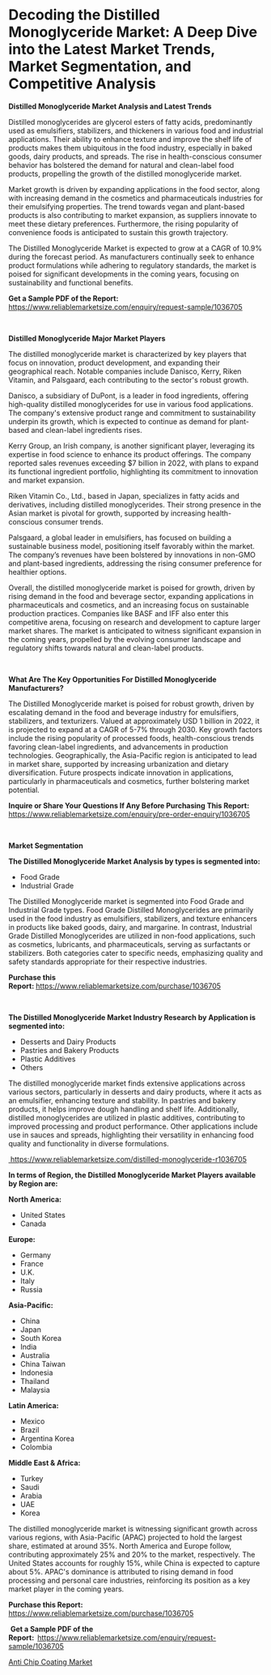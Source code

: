 <p><h1>Decoding the Distilled Monoglyceride Market: A Deep Dive into the Latest Market Trends, Market Segmentation, and Competitive Analysis</h1></p><p><strong>Distilled Monoglyceride Market Analysis and Latest Trends</strong></p>
<p><p>Distilled monoglycerides are glycerol esters of fatty acids, predominantly used as emulsifiers, stabilizers, and thickeners in various food and industrial applications. Their ability to enhance texture and improve the shelf life of products makes them ubiquitous in the food industry, especially in baked goods, dairy products, and spreads. The rise in health-conscious consumer behavior has bolstered the demand for natural and clean-label food products, propelling the growth of the distilled monoglyceride market.</p><p>Market growth is driven by expanding applications in the food sector, along with increasing demand in the cosmetics and pharmaceuticals industries for their emulsifying properties. The trend towards vegan and plant-based products is also contributing to market expansion, as suppliers innovate to meet these dietary preferences. Furthermore, the rising popularity of convenience foods is anticipated to sustain this growth trajectory.</p><p>The Distilled Monoglyceride Market is expected to grow at a CAGR of 10.9% during the forecast period. As manufacturers continually seek to enhance product formulations while adhering to regulatory standards, the market is poised for significant developments in the coming years, focusing on sustainability and functional benefits.</p></p>
<p><strong>Get a Sample PDF of the Report:&nbsp;</strong> <a href="https://www.reliablemarketsize.com/enquiry/request-sample/1036705?utm_campaign=3536&utm_medium=2&utm_source=Github&utm_content=ia&utm_term=01042025&utm_id=distilled-monoglyceride">https://www.reliablemarketsize.com/enquiry/request-sample/1036705</a></p>
<p>&nbsp;</p>
<p><strong>Distilled Monoglyceride Major Market Players</strong></p>
<p><p>The distilled monoglyceride market is characterized by key players that focus on innovation, product development, and expanding their geographical reach. Notable companies include Danisco, Kerry, Riken Vitamin, and Palsgaard, each contributing to the sector's robust growth.</p><p>Danisco, a subsidiary of DuPont, is a leader in food ingredients, offering high-quality distilled monoglycerides for use in various food applications. The company's extensive product range and commitment to sustainability underpin its growth, which is expected to continue as demand for plant-based and clean-label ingredients rises.</p><p>Kerry Group, an Irish company, is another significant player, leveraging its expertise in food science to enhance its product offerings. The company reported sales revenues exceeding $7 billion in 2022, with plans to expand its functional ingredient portfolio, highlighting its commitment to innovation and market expansion.</p><p>Riken Vitamin Co., Ltd., based in Japan, specializes in fatty acids and derivatives, including distilled monoglycerides. Their strong presence in the Asian market is pivotal for growth, supported by increasing health-conscious consumer trends.</p><p>Palsgaard, a global leader in emulsifiers, has focused on building a sustainable business model, positioning itself favorably within the market. The company’s revenues have been bolstered by innovations in non-GMO and plant-based ingredients, addressing the rising consumer preference for healthier options.</p><p>Overall, the distilled monoglyceride market is poised for growth, driven by rising demand in the food and beverage sector, expanding applications in pharmaceuticals and cosmetics, and an increasing focus on sustainable production practices. Companies like BASF and IFF also enter this competitive arena, focusing on research and development to capture larger market shares. The market is anticipated to witness significant expansion in the coming years, propelled by the evolving consumer landscape and regulatory shifts towards natural and clean-label products.</p></p>
<p>&nbsp;</p>
<p><strong>What Are The Key Opportunities For Distilled Monoglyceride Manufacturers?</strong></p>
<p><p>The Distilled Monoglyceride market is poised for robust growth, driven by escalating demand in the food and beverage industry for emulsifiers, stabilizers, and texturizers. Valued at approximately USD 1 billion in 2022, it is projected to expand at a CAGR of 5-7% through 2030. Key growth factors include the rising popularity of processed foods, health-conscious trends favoring clean-label ingredients, and advancements in production technologies. Geographically, the Asia-Pacific region is anticipated to lead in market share, supported by increasing urbanization and dietary diversification. Future prospects indicate innovation in applications, particularly in pharmaceuticals and cosmetics, further bolstering market potential.</p></p>
<p><strong>Inquire or Share Your Questions If Any Before Purchasing This Report:</strong> <a href="https://www.reliablemarketsize.com/enquiry/pre-order-enquiry/1036705?utm_campaign=3536&utm_medium=2&utm_source=Github&utm_content=ia&utm_term=01042025&utm_id=distilled-monoglyceride">https://www.reliablemarketsize.com/enquiry/pre-order-enquiry/1036705</a></p>
<p>&nbsp;</p>
<p><strong>Market Segmentation</strong></p>
<p><strong>The Distilled Monoglyceride Market Analysis by types is segmented into:</strong></p>
<p><ul><li>Food Grade</li><li>Industrial Grade</li></ul></p>
<p><p>The Distilled Monoglyceride market is segmented into Food Grade and Industrial Grade types. Food Grade Distilled Monoglycerides are primarily used in the food industry as emulsifiers, stabilizers, and texture enhancers in products like baked goods, dairy, and margarine. In contrast, Industrial Grade Distilled Monoglycerides are utilized in non-food applications, such as cosmetics, lubricants, and pharmaceuticals, serving as surfactants or stabilizers. Both categories cater to specific needs, emphasizing quality and safety standards appropriate for their respective industries.</p></p>
<p><strong>Purchase this Report:&nbsp;</strong><a href="https://www.reliablemarketsize.com/purchase/1036705?utm_campaign=3536&utm_medium=2&utm_source=Github&utm_content=ia&utm_term=01042025&utm_id=distilled-monoglyceride">https://www.reliablemarketsize.com/purchase/1036705</a></p>
<p>&nbsp;</p>
<p><strong>The Distilled Monoglyceride Market Industry Research by Application is segmented into:</strong></p>
<p><ul><li>Desserts and Dairy Products</li><li>Pastries and Bakery Products</li><li>Plastic Additives</li><li>Others</li></ul></p>
<p><p>The distilled monoglyceride market finds extensive applications across various sectors, particularly in desserts and dairy products, where it acts as an emulsifier, enhancing texture and stability. In pastries and bakery products, it helps improve dough handling and shelf life. Additionally, distilled monoglycerides are utilized in plastic additives, contributing to improved processing and product performance. Other applications include use in sauces and spreads, highlighting their versatility in enhancing food quality and functionality in diverse formulations.</p></p>
<p><a href="https://www.reliablemarketsize.com/distilled-monoglyceride-r1036705?utm_campaign=3536&utm_medium=2&utm_source=Github&utm_content=ia&utm_term=01042025&utm_id=distilled-monoglyceride">&nbsp;https://www.reliablemarketsize.com/distilled-monoglyceride-r1036705</a></p>
<p><strong>In terms of Region, the Distilled Monoglyceride Market Players available by Region are:</strong></p>
<p>
    <p> <strong> North America: </strong>
        <ul>
            <li>United States</li>
            <li>Canada</li>
        </ul>
        </p> 
    <p> <strong> Europe: </strong>
        <ul>
            <li>Germany</li>
            <li>France</li>
            <li>U.K.</li>
            <li>Italy</li>
            <li>Russia</li>
        </ul>
        </p> 
    <p> <strong> Asia-Pacific: </strong>
        <ul>
            <li>China</li>
            <li>Japan</li>
            <li>South Korea</li>
            <li>India</li>
            <li>Australia</li>
            <li>China Taiwan</li>
            <li>Indonesia</li>
            <li>Thailand</li>
            <li>Malaysia</li>
        </ul>
        </p> 
    <p> <strong> Latin America: </strong>
        <ul>
            <li>Mexico</li>
            <li>Brazil</li>
            <li>Argentina Korea</li>
            <li>Colombia</li>
        </ul>
        </p> 
    <p> <strong> Middle East & Africa: </strong>
        <ul>
            <li>Turkey</li>
            <li>Saudi</li>
            <li>Arabia</li>
            <li>UAE</li>
            <li>Korea</li>
        </ul>
    </p>
    </p>
<p><p>The distilled monoglyceride market is witnessing significant growth across various regions, with Asia-Pacific (APAC) projected to hold the largest share, estimated at around 35%. North America and Europe follow, contributing approximately 25% and 20% to the market, respectively. The United States accounts for roughly 15%, while China is expected to capture about 5%. APAC's dominance is attributed to rising demand in food processing and personal care industries, reinforcing its position as a key market player in the coming years.</p></p>
<p><strong>Purchase this Report: </strong><a href="https://www.reliablemarketsize.com/purchase/1036705?utm_campaign=3536&utm_medium=2&utm_source=Github&utm_content=ia&utm_term=01042025&utm_id=distilled-monoglyceride">https://www.reliablemarketsize.com/purchase/1036705</a></p>
<p>&nbsp;<strong>Get a Sample PDF of the Report:&nbsp;&nbsp;</strong><a href="https://www.reliablemarketsize.com/enquiry/request-sample/1036705?utm_campaign=3536&utm_medium=2&utm_source=Github&utm_content=ia&utm_term=01042025&utm_id=distilled-monoglyceride">https://www.reliablemarketsize.com/enquiry/request-sample/1036705</a></p>
<p><strong></strong></p>
<p><p><a href="https://github.com/kukolkasimo5/Market-Research-Report-List-1/blob/main/anti-chip-coating-market.md?utm_campaign=3536&utm_medium=2&utm_source=Github&utm_content=ia&utm_term=01042025&utm_id=distilled-monoglyceride">Anti Chip Coating Market</a></p></p>